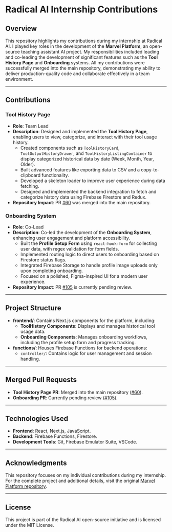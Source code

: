# Radical AI Internship Contributions

## Overview
This repository highlights my contributions during my internship at Radical AI. I played key roles in the development of the **Marvel Platform**, an open-source teaching assistant AI project. My responsibilities included leading and co-leading the development of significant features such as the **Tool History Page** and **Onboarding** systems. All my contributions were successfully merged into the main repository, demonstrating my ability to deliver production-quality code and collaborate effectively in a team environment.

---

## Contributions

### Tool History Page
- **Role**: Team Lead
- **Description**: Designed and implemented the **Tool History Page**, enabling users to view, categorize, and interact with their tool usage history.
  - Created components such as `ToolHistoryCard`, `ToolOutputHistoryDrawer`, and `ToolHistoryListingContainer` to display categorized historical data by date (Week, Month, Year, Older).
  - Built advanced features like exporting data to CSV and a copy-to-clipboard functionality.
  - Developed a skeleton loader to improve user experience during data fetching.
  - Designed and implemented the backend integration to fetch and categorize history data using Firebase Firestore and Redux.
- **Repository Impact**: PR [#60](https://github.com/marvelai-org/marvel-platform/pull/60) was merged into the main repository.

### Onboarding System
- **Role**: Co-Lead
- **Description**: Co-led the development of the **Onboarding System**, enhancing user engagement and platform accessibility.
  - Built the **Profile Setup Form** using `react-hook-form` for collecting user data, with regex validation for form fields.
  - Implemented routing logic to direct users to onboarding based on Firestore status flags.
  - Integrated Firebase Storage to handle profile image uploads only upon completing onboarding.
  - Focused on a polished, Figma-inspired UI for a modern user experience.
- **Repository Impact**: PR [#105](https://github.com/marvelai-org/marvel-platform/pull/105) is currently pending review.

---

## Project Structure
- **frontend/**: Contains Next.js components for the platform, including:
  - **ToolHistory Components**: Displays and manages historical tool usage data.
  - **Onboarding Components**: Manages onboarding workflows, including the profile setup form and progress tracking.
- **functions/**: Houses Firebase Functions for backend operations:
  - `controller/`: Contains logic for user management and session handling.

---

## Merged Pull Requests
- **Tool History Page PR**: Merged into the main repository ([#60](https://github.com/marvelai-org/marvel-platform/pull/60)).
- **Onboarding PR**: Currently pending review ([#105](https://github.com/marvelai-org/marvel-platform/pull/105)).

---

## Technologies Used
- **Frontend**: React, Next.js, JavaScript.
- **Backend**: Firebase Functions, Firestore.
- **Development Tools**: Git, Firebase Emulator Suite, VSCode.

---

## Acknowledgments
This repository focuses on my individual contributions during my internship. For the complete project and additional details, visit the original [Marvel Platform repository](https://github.com/marvelai-org/marvel-platform).

---

## License
This project is part of the Radical AI open-source initiative and is licensed under the MIT License.
